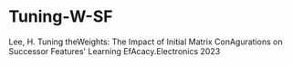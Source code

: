 # Tuning-W-SF
Lee, H. Tuning theWeights: The Impact of Initial Matrix ConAgurations on Successor Features' Learning EfAcacy.Electronics 2023
